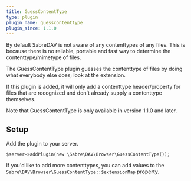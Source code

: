 ```yaml
---
title: GuessContentType
type: plugin
plugin_name: guesscontenttype
plugin_since: 1.1.0
---
```


By default SabreDAV is not aware of any contenttypes of any files. This is
because there is no reliable, portable and fast way to determine the
contenttype/mimetype of files.

The GuessContentType plugin guesses the contenttype of files by doing what
everybody else does; look at the extension.

If this plugin is added, it will only add a contenttype header/property for
files that are recognized and don't already supply a contenttype themselves. 

Note that GuessContentType is only available in version 1.1.0 and later.

Setup
-----

Add the plugin to your server.

    $server->addPlugin(new \Sabre\DAV\Browser\GuessContentType());

If you'd like to add more contenttypes, you can add values to the
`Sabre\DAV\Browser\GuessContentType::$extensionMap` property.
